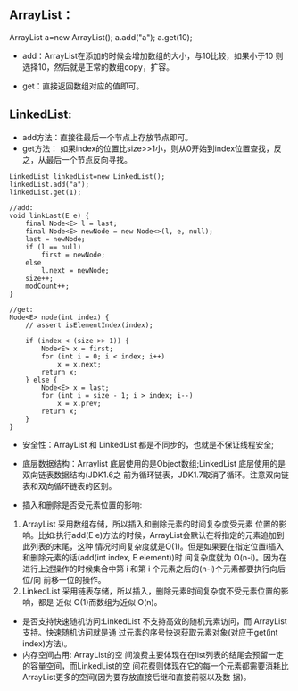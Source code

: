 ## ArrayList：
ArrayList a=new ArrayList();
a.add("a");
a.get(10);

- add：ArrayList在添加的时候会增加数组的大小，与10比较，如果小于10 则选择10，然后就是正常的数组copy，扩容。

- get：直接返回数组对应的值即可。


## LinkedList:

- add方法：直接往最后一个节点上存放节点即可。
- get方法：
如果index的位置比size>>1小，则从0开始到index位置查找，反之，从最后一个节点反向寻找。
```
LinkedList linkedList=new LinkedList();
linkedList.add("a");
linkedList.get(1);

//add:
void linkLast(E e) {
    final Node<E> l = last;
    final Node<E> newNode = new Node<>(l, e, null);
    last = newNode;
    if (l == null)
        first = newNode;
    else
        l.next = newNode;
    size++;
    modCount++;
} 

//get:
Node<E> node(int index) {
    // assert isElementIndex(index);

    if (index < (size >> 1)) {
        Node<E> x = first;
        for (int i = 0; i < index; i++)
            x = x.next;
        return x;
    } else {
        Node<E> x = last;
        for (int i = size - 1; i > index; i--)
            x = x.prev;
        return x;
    }
}
```


- 安全性：ArrayList 和 LinkedList 都是不同步的，也就是不保证线程安全;
- 底层数据结构：Arraylist 底层使用的是Object数组;LinkedList 底层使用的是双向链表数据结构(JDK1.6之 前为循环链表，JDK1.7取消了循环。注意双向链表和双向循环链表的区别。

- 插入和删除是否受元素位置的影响: 
1. ArrayList 采用数组存储，所以插入和删除元素的时间复杂度受元素 位置的影响。比如:执行add(E e)方法的时候，ArrayList会默认在将指定的元素追加到此列表的末尾，这种 情况时间复杂度就是O(1)。但是如果要在指定位置i插入和删除元素的话(add(int index, E element))时 间复杂度就为 O(n-i)。因为在进行上述操作的时候集合中第 i 和第 i 个元素之后的(n-i)个元素都要执行向后位/向 前移一位的操作。
2. LinkedList 采用链表存储，所以插入，删除元素时间复杂度不受元素位置的影响，都是 近似 O(1)而数组为近似 O(n)。

- 是否支持快速随机访问:LinkedList 不支持高效的随机元素访问，而 ArrayList 支持。快速随机访问就是通 过元素的序号快速获取元素对象(对应于get(int index)方法)。
- 内存空间占用: ArrayList的空 间浪费主要体现在在list列表的结尾会预留一定的容量空间，而LinkedList的空 间花费则体现在它的每一个元素都需要消耗比ArrayList更多的空间(因为要存放直接后继和直接前驱以及数 据)。
